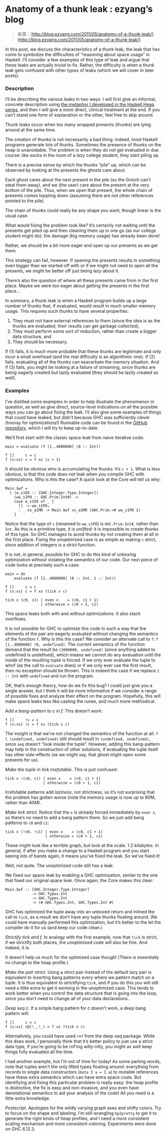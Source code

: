 <!--yml
category: 未分类
date: 2024-07-01 18:17:47
-->

# Anatomy of a thunk leak : ezyang’s blog

> 来源：[http://blog.ezyang.com/2011/05/anatomy-of-a-thunk-leak/](http://blog.ezyang.com/2011/05/anatomy-of-a-thunk-leak/)

In this post, we discuss the characteristics of a thunk leak, the leak that has come to symbolize the difficulties of “reasoning about space usage” in Haskell. I’ll consider a few examples of this type of leak and argue that these leaks are actually *trivial* to fix. Rather, the difficulty is when a thunk leak gets confused with other types of leaks (which we will cover in later posts).

### Description

I’ll be describing the various leaks in two ways: I will first give an informal, concrete description using [the metaphor I developed in the Haskell Heap series](http://blog.ezyang.com/2011/04/the-haskell-heap/), and then I will give a more direct, clinical treatment at the end. If you can’t stand one form of explanation or the other, feel free to skip around.

Thunk leaks occur when too many wrapped presents (thunks) are lying around at the same time.

The creation of thunks is not necessarily a bad thing: indeed, most Haskell programs generate lots of thunks. Sometimes the presence of thunks on the heap is unavoidable. The problem is when they do not get evaluated in due course: like socks in the room of a lazy college student, they start piling up.

There is a precise sense by which the thunks “pile” up, which can be observed by looking at the presents the ghosts care about.

Each ghost cares about the next present in the pile (so the Grinch can’t steal them away), and we (the user) care about the present at the very bottom of the pile. Thus, when we open that present, the whole chain of presents comes toppling down (assuming there are not other references pointed to the pile).

The chain of thunks could really be any shape you want, though linear is the usual case.

What would fixing the problem look like? It’s certainly not waiting until the presents get piled up and then cleaning them up in one go (as our college student might do): the damage (big memory usage) has already been done!

Rather, we should be a bit more eager and open up our presents as we get them.

This strategy can fail, however. If opening the presents results in something even bigger than we started off with or if we might not need to open all the presents, we might be better off just being lazy about it.

There’s also the question of where all these presents came from in the first place. Maybe we were too eager about getting the presents in the first place...

In summary, a thunk leak is when a Haskell program builds up a large number of thunks that, if evaluated, would result in much smaller memory usage. This requires such thunks to have several properties:

1.  They must not have external references to them (since the idea is as the thunks are evaluated, their results can get garbage collected),
2.  They must perform some sort of reduction, rather than create a bigger data structure, and
3.  They should be necessary.

If (1) fails, it is much more probable that these thunks are legitimate and only incur a small overhead (and the real difficulty is an algorithmic one). If (2) fails, evaluating all of the thunks can exacerbate the memory situation. And if (3) fails, you might be looking at a failure of streaming, since thunks are being eagerly created but lazily evaluated (they should be lazily created as well).

### Examples

I’ve distilled some examples in order to help illustrate the phenomenon in question, as well as give direct, source-level indications on all the possible ways you can go about fixing the leak. I’ll also give some examples of things that could have leaked, but didn’t because GHC was sufficiently clever (hooray for optimizations!) Runnable code can be found in the [GitHub repository](https://github.com/ezyang/hsleak), which I will try to keep up-to-date.

We’ll first start with the classic space leak from naive iterative code:

```
main = evaluate (f [1..4000000] (0 :: Int))

f []     c = c
f (x:xs) c = f xs (c + 1)

```

It should be obvious who is accumulating the thunks: it’s `c + 1`. What is less obvious, is that this code does *not* leak when you compile GHC with optimizations. Why is this the case? A quick look at the Core will tell us why:

```
Main.$wf =
  \ (w_s1OX :: [GHC.Integer.Type.Integer])
    (ww_s1P0 :: GHC.Prim.Int#) ->
    case w_s1OX of _ {
      [] -> ww_s1P0;
      : _ xs_a1MR -> Main.$wf xs_a1MR (GHC.Prim.+# ww_s1P0 1)
    }

```

Notice that the type of `c` (renamed to `ww_s1P0`) is `GHC.Prim.Int#`, rather than `Int`. As this is a primitive type, it is *unlifted*: it is impossible to create thunks of this type. So GHC manages to avoid thunks by not creating them at all in the first place. Fixing the unoptimized case is as simple as making `c` strict, since addition of integers is a strict function.

It is not, in general, possible for GHC to do this kind of unboxing optimization without violating the semantics of our code. Our next piece of code looks at precisely such a case:

```
main = do
    evaluate (f [1..4000000] (0 :: Int, 1 :: Int))

f []     c = c
f (x:xs) c = f xs (tick x c)

tick x (c0, c1) | even x    = (c0, c1 + 1)
                | otherwise = (c0 + 1, c1)

```

This space leaks both with and without optimizations. It also stack overflows.

It is not possible for GHC to optimize this code in such a way that the elements of the pair are eagerly evaluated without changing the semantics of the function `f`. Why is this the case? We consider an alternate call to `f`: `f [1..4000000] (0, undefined)`. The current semantics of the function demand that the result be `(2000000, undefined)` (since anything added to undefined is undefined), which means we cannot do any evaluation until the inside of the resulting tuple is forced. If we only ever evaluate the tuple to whnf (as the call to `evaluate` does) or if we only ever use the first result, then no exception should be thrown. This is indeed the case if we replace `1 :: Int` with `undefined` and run the program.

OK, that’s enough theory, how do we fix this bug? I could just give you a single answer, but I think it will be more informative if we consider a range of possible fixes and analyze their effect on the program. Hopefully, this will make space leaks less like casting the runes, and much more methodical.

*Add a bang-pattern to c in f.* This doesn’t work:

```
f []     !c = c
f (x:xs) !c = f xs (tick x c)

```

The insight is that we’ve not changed the semantics of the function at all: `f l (undefined, undefined)` still should result in `(undefined, undefined)`, since `seq` doesn’t “look inside the tuple”. However, adding this bang-pattern may help in the construction of other solutions, if evaluating the tuple itself has other side-effects (as we might say, that ghost might open some presents for us).

*Make the tuple in tick irrefutable.* This is just confused:

```
tick x ~(c0, c1) | even x    = (c0, c1 + 1)
                 | otherwise = (c0 + 1, c1)

```

Irrefutable patterns add *laziness*, not strictness, so it’s not surprising that the problem has gotten worse (note the memory usage is now up to 80M, rather than 40M).

*Make tick strict.* Notice that the `x` is already forced immediately by `even x`, so there’s no need to add a bang pattern there. So we just add bang patterns to `c0` and `c1`:

```
tick x (!c0, !c1) | even x    = (c0, c1 + 1)
                  | otherwise = (c0 + 1, c1)

```

These might look like a terrible graph, but look at the scale. 1.2 *kilobytes*. In general, if after you make a change to a Haskell program and you start seeing lots of bands again, it means you’ve fixed the leak. So we’ve fixed it!

Well, not quite. The unoptimized code still has a leak:

We fixed our space leak by enabling a GHC optimization, similar to the one that fixed our original space leak. Once again, the Core makes this clear:

```
Main.$wf :: [GHC.Integer.Type.Integer]
            -> GHC.Types.Int
            -> GHC.Types.Int
            -> (# GHC.Types.Int, GHC.Types.Int #)

```

GHC has optimized the tuple away into an unboxed return and inlined the call to `tick`, as a result we don’t have any tuple thunks floating around. We could have manually performed this optimization, but it’s better to the let the compiler do it for us (and keep our code clean.)

*Strictify tick and f.* In analogy with the first example, now that `tick` is strict, if we strictify both places, the unoptimized code will also be fine. And indeed, it is.

It doesn’t help us much for the optimized case though! (There is essentially no change to the heap profile.)

*Make the pair strict.* Using a strict pair instead of the default lazy pair is equivalent to inserting bang patterns every where we pattern match on a tuple. It is thus equivalent to strictifying `tick`, and if you do this you will still need a little extra to get it working in the unoptimized case. This tends to work better when you control the data structure that is going into the loop, since you don’t need to change all of your data declarations.

*Deep seq c.* If a simple bang pattern for c doesn’t work, a deep bang pattern will:

```
f []     c = c
f (x:xs) c@(!_,!_) = f xs (tick x c)

```

Alternatively, you could have used `rnf` from the deep seq package. While this does work, I personally think that it’s better policy to just use a strict data type, if you’re going to be rnf'ing willy-nilly, you might as well keep things fully evaluated all the time.

I had another example, but I’m out of time for today! As some parting words, note that tuples aren’t the only lifted types floating around: everything from records to single data constructors (`data I a = I a`) to mutable references have these extra semantics which can have extra space costs. But identifying and fixing this particular problem is really easy: the heap profile is distinctive, the fix is easy and non-invasive, and you even have denotational semantics to aid your analysis of the code! All you need is a little extra knowledge.

*Postscript.* Apologies for the wildly varying graph axes and shifty colors. Try to focus on the shape and labeling. I’m still wrangling `hp2pretty` to get it to generate the right kinds of heap profiles, and I need a more consistent scaling mechanism and more consistent coloring. Experiments were done on GHC 6.12.3.